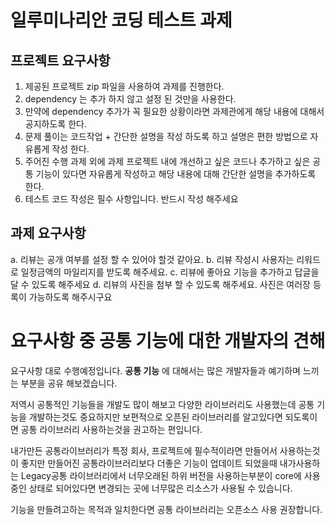 # 일루미나리안 코딩 테스트 과제

## 프로젝트 요구사항
1. 제공된 프로젝트 zip 파일을 사용하여 과제를 진행한다.
2. dependency 는 추가 하지 않고 설정 된 것만을 사용한다.
3. 만약에 dependency 추가가 꼭 필요한 상황이라면 과제관에게 해당 내용에 대해서
   공지하도록 한다.
4. 문제 풀이는 코드작업 + 간단한 설명을 작성 하도록 하고 설명은 편한 방법으로
   자유롭게 작성 한다.
5. 주어진 수행 과제 외에 과제 프로젝트 내에 개선하고 싶은 코드나 추가하고 싶은
   공통 기능이 있다면 자유롭게 작성하고 해당 내용에 대해 간단한 설명을 추가하도록
   한다.
6. 테스트 코드 작성은 필수 사항입니다. 반드시 작성 해주세요


## 과제 요구사항
a. 리뷰는 공개 여부를 설정 할 수 있어야 할것 같아요.
b. 리뷰 작성시 사용자는 리워드로 일정금액의 마일리지를 받도록 해주세요.
c. 리뷰에 좋아요 기능을 추가하고 답글을 달 수 있도록 해주세요
d. 리뷰의 사진을 첨부 할 수 있도록 해주세요. 사진은 여러장 등록이
가능하도록 해주시구요

# 요구사항 중 공통 기능에 대한 개발자의 견해
요구사항 대로 수행예정입니다.
**공통 기능** 에 대해서는 많은 개발자들과 예기하며 느끼는 부분을 공유 해보겠습니다.

저역시 공통적인 기능들을 개발도 많이 해보고 다양한 라이브러리도 사용했는데 
공통 기능을 개발하는것도 중요하지만 보편적으로 오픈된 라이브러리를 알고있다면 되도록이면 공통 라이브러리 사용하는것을 권고하는 편입니다.

내가만든 공통라이브러리가 특정 회사, 프로젝트에 필수적이라면 만들어서 사용하는것이 좋지만 만들어진 공통라이브러리보다 더좋은
기능이 업데이트 되었을때 내가사용하는 Legacy공통 라이브러리에서 너무오래된 하위 버전을 사용하는부분이 core에 사용중인 상태로
되어있다면 변경되는 곳에 너무많은 리소스가 사용될 수 있습니다.

기능을 만들려고하는 목적과 일치한다면 공통 라이브러리는 오픈소스 사용 권장합니다.
